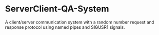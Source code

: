 # ServerClient-QA-System
 A client/server communication system with a random number request and response protocol using named pipes and SIGUSR1 signals.
